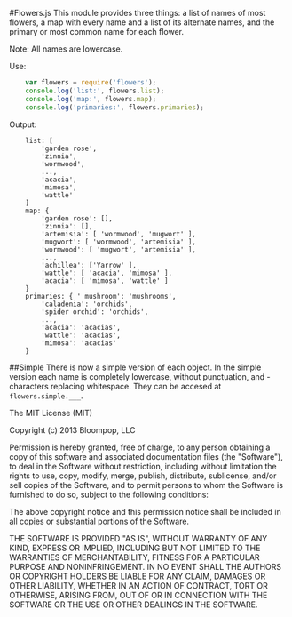#Flowers.js
This module provides three things: a list of names of most flowers, a map with every name and a list of its alternate names, and the primary or most common name for each flower.

Note: All names are lowercase.


Use:

```javascript
	var flowers = require('flowers');
	console.log('list:', flowers.list);
	console.log('map:', flowers.map);
	console.log('primaries:', flowers.primaries);
```

Output:

```
	list: [
		'garden rose',
		'zinnia',
		'wormwood',
		...,
		'acacia',
		'mimosa',
		'wattle'
	]
	map: {
		'garden rose': [],
		'zinnia': [],
		'artemisia': [ 'wormwood', 'mugwort' ],
		'mugwort': [ 'wormwood', 'artemisia' ],
		'wormwood': [ 'mugwort', 'artemisia' ],
		...,
		'achillea': ['Yarrow' ],
		'wattle': [ 'acacia', 'mimosa' ],
		'acacia': [ 'mimosa', 'wattle' ]
	}
	primaries: { ' mushroom': 'mushrooms',
		'caladenia': 'orchids',
		'spider orchid': 'orchids',
		...,
		'acacia': 'acacias',
		'wattle': 'acacias',
		'mimosa': 'acacias'
	}
```

##Simple
There is now a simple version of each object. In the simple version each name is completely lowercase, without punctuation, and - characters replacing whitespace. They can be accesed at `flowers.simple.___`.

The MIT License (MIT)

Copyright (c) 2013 Bloompop, LLC

Permission is hereby granted, free of charge, to any person obtaining a copy
of this software and associated documentation files (the "Software"), to deal
in the Software without restriction, including without limitation the rights
to use, copy, modify, merge, publish, distribute, sublicense, and/or sell
copies of the Software, and to permit persons to whom the Software is
furnished to do so, subject to the following conditions:

The above copyright notice and this permission notice shall be included in
all copies or substantial portions of the Software.

THE SOFTWARE IS PROVIDED "AS IS", WITHOUT WARRANTY OF ANY KIND, EXPRESS OR
IMPLIED, INCLUDING BUT NOT LIMITED TO THE WARRANTIES OF MERCHANTABILITY,
FITNESS FOR A PARTICULAR PURPOSE AND NONINFRINGEMENT. IN NO EVENT SHALL THE
AUTHORS OR COPYRIGHT HOLDERS BE LIABLE FOR ANY CLAIM, DAMAGES OR OTHER
LIABILITY, WHETHER IN AN ACTION OF CONTRACT, TORT OR OTHERWISE, ARISING FROM,
OUT OF OR IN CONNECTION WITH THE SOFTWARE OR THE USE OR OTHER DEALINGS IN
THE SOFTWARE.

